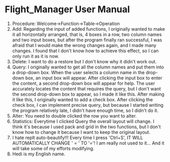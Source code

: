 # Flight_Manager User Manual

1. Procedure: Welcome->Function->Table->Operation
2. Add: Regarding the input of added functions, I originally wanted to make it all horizontally arranged, that is, 4 boxes in a row, two column names and two input boxes, but after the program finally ran successful, I was afraid that I would make the wrong changes again, and I made many changes. I found that I don't know how to achieve this effect, so I can only run it as it is now.
3. Delete: I want to do a restore but I don't know why it didn't work out.
4. Query: I originally wanted to get all the column names and put them into a drop-down box. When the user selects a column name in the drop-down box, an input box will appear. After clicking the input box to enter the content, a second drop-down box will appear for help. The user accurately locates the content that requires the query, but I don't want the second drop-down box to appear, so I made it like this. After making it like this, I originally wanted to add a check box. After clicking the check box, I can implement precise query, but because I started writing the program relatively late, I didn't have enough time, so I didn't do it.
5. Alter: You need to double clicked the row you want to alter.
6. Statistics: Everytime I clicked Query the overall layout will change. I think it's because I used pack and grid in the two functions, but I don't know how to change it because I want to keep the original layout.
7. I hate replt auto-beautify!!! Every time I press 'Ctrl+S', IT WILL AUTOMATICALLY CHANGE ' = ' TO '='! I am really not used to it... And it will take some of my efforts modifying.
8. Hedi is my English name.
